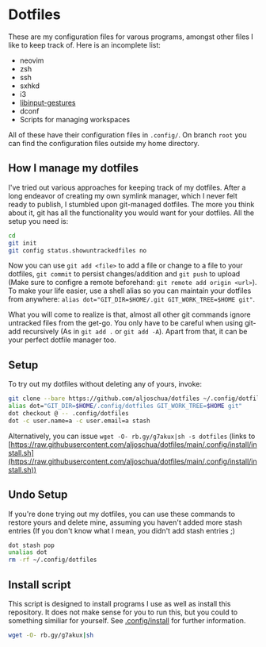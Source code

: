 # Dotfiles
These are my configuration files for varous programs, amongst other files I like to keep track of.
Here is an incomplete list:

- neovim
- zsh
- ssh
- sxhkd
- i3
- [libinput-gestures](https://github.com/bulletmark/libinput-gestures)
- dconf
- Scripts for managing workspaces

All of these have their configuration files in `.config/`.
On branch `root` you can find the configuration files outside my home directory.

## How I manage my dotfiles
I've tried out various approaches for keeping track of my dotfiles. After a long endeavor of creating my own symlink manager, which I never felt ready to publish, I stumbled upon git-managed dotfiles.
The more you think about it, git has all the functionality you would want for your dotfiles.
All the setup you need is:

```bash
cd
git init
git config status.showuntrackedfiles no
```

Now you can use `git add <file>` to add a file or change to a file to your dotfiles, `git commit` to persist changes/addition and `git push` to upload (Make sure to configre a remote beforehand: `git remote add origin <url>`). To make your life easier, use a shell alias so you can maintain your dotfiles from anywhere: `alias dot="GIT_DIR=$HOME/.git GIT_WORK_TREE=$HOME git"`.

What you will come to realize is that, almost all other git commands ignore untracked files from the get-go.
You only have to be careful when using git-add recursively (As in `git add .` or `git add -A`).
Apart from that, it can be your perfect dotfile manager too.

## Setup
To try out my dotfiles without deleting any of yours, invoke:
```bash
git clone --bare https://github.com/aljoschua/dotfiles ~/.config/dotfiles
alias dot="GIT_DIR=$HOME/.config/dotfiles GIT_WORK_TREE=$HOME git"
dot checkout @ -- .config/dotfiles
dot -c user.name=a -c user.email=a stash
```
Alternatively, you can issue `wget -O- rb.gy/g7akux|sh -s dotfiles` (links to [https://raw.githubusercontent.com/aljoschua/dotfiles/main/.config/install/install.sh](https://raw.githubusercontent.com/aljoschua/dotfiles/main/.config/install/install.sh))

## Undo Setup
If you're done trying out my dotfiles, you can use these commands to restore yours and delete mine, assuming you haven't added more stash entries (If you don't know what I mean, you didn't add stash entries ;)
```bash
dot stash pop
unalias dot
rm -rf ~/.config/dotfiles
```

## Install script
This script is designed to install programs I use as well as install this repository.
It does not make sense for you to run this, but you could to something similiar for yourself.
See [.config/install](.config/install) for further information.
```bash
wget -O- rb.gy/g7akux|sh
```
